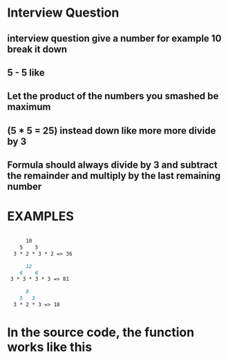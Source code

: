 # Interview Question
## interview question give a number for example 10 break it down
## 5 - 5 like
## Let the product of the numbers you smashed be maximum
## (5 * 5 = 25) instead down like more more divide by 3
## Formula should always divide by 3 and subtract the remainder and multiply by the last remaining number


# EXAMPLES

```markdown

      10                 
    5    5
  3 * 2 * 3 * 2 => 36

      12
    6    6
 3 * 3 * 3 * 3 => 81

      8 
    5   3
  3 * 2 * 3 => 18

```
# In the source code, the function works like this

